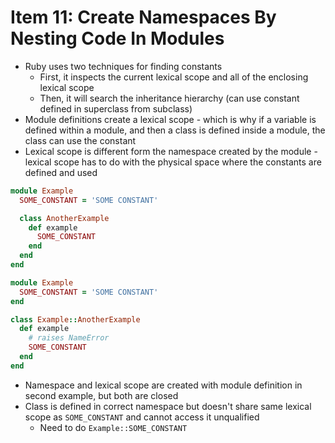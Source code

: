 # Item 11: Create Namespaces By Nesting Code In Modules

* Ruby uses two techniques for finding constants
  * First, it inspects the current lexical scope and all of the enclosing lexical scope
  * Then, it will search the inheritance hierarchy (can use constant defined in superclass from subclass)
* Module definitions create a lexical scope - which is why if a variable is defined within a module, and then a class is defined inside a module, the class can use the constant
* Lexical scope is different form the namespace created by the module - lexical scope has to do with the physical space where the constants are defined and used

```ruby
module Example
  SOME_CONSTANT = 'SOME CONSTANT'

  class AnotherExample
    def example
      SOME_CONSTANT
    end
  end
end

module Example
  SOME_CONSTANT = 'SOME CONSTANT'
end

class Example::AnotherExample
  def example
    # raises NameError
    SOME_CONSTANT
  end
end
```

* Namespace and lexical scope are created with module definition in second example, but both are closed
* Class is defined in correct namespace but doesn't share same lexical scope as `SOME_CONSTANT` and cannot access it unqualified
  * Need to do `Example::SOME_CONSTANT`